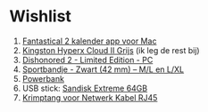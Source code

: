 # Wishlist

1. [Fantastical 2 kalender app voor Mac](http://flexibits.com/fantastical)
1. [Kingston Hyperx Cloud II Grijs](http://www.gamingheadsetshop.be/product/567626/category-245178/kingston-hyperx-cloud-ii-grijs-gunmetal.html) (ik leg de rest bij)
1. [Dishonored 2 - Limited Edition - PC](https://www.dreamland.be/e/nl/dl/pc-dishonored-2-eng-fr-177098)
1. [Sportbandje - Zwart (42 mm) – M/L en L/XL](http://www.apple.com/be-nl/shop/product/ML9J2ZM/A/sportbandje-zwart-42-mm-m-l-en-l-xl)
1. [Powerbank](http://www.pdashop.be/product/654813/category-247523/gp-portable-powerbank-fp10-10-000-mah-zwart.html)
2. USB stick: [Sandisk Extreme 64GB](https://www.alternate.be/SanDisk/Extreme-USB-3-0-64-GB-USB-stick/html/product/1103229?event=search)
3. [Krimptang voor Netwerk Kabel RJ45](https://www.bol.com/nl/p/krimptang-voor-netwerk-kabel-rj11-rj12-rj45/9200000042938491/?country=BE&suggestionType=typedsearch)
